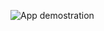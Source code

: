 ![App demostration](https://i.giphy.com/media/v1.Y2lkPTc5MGI3NjExM25pbWp5NXJndzZnZGF1a3Y4MDZhejlvcmF1dHY5Ymo0bmlleGsweiZlcD12MV9pbnRlcm5hbF9naWZfYnlfaWQmY3Q9Zw/7zOaXY0ip1Hc43FsvZ/giphy.gif)
